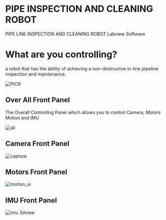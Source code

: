 # PIPE INSPECTION AND CLEANING ROBOT
PIPE LINE INSPECTION AND CLEANING ROBOT Labview Software

# What are you controlling?
a robot that has the ability of achieving a non-destructive in-line pipeline inspection and maintenance.

![PICR](https://user-images.githubusercontent.com/16267182/35386191-d835556a-01d3-11e8-9592-e991100e1568.png)

## Over All Front Panel
The Overall Controlling Panel which allows you to control Camera, Motors Motion and IMU 

![all](https://user-images.githubusercontent.com/16267182/35386002-0919097a-01d3-11e8-8fad-537547fae273.PNG)

## Camera Front Panel
![capture](https://user-images.githubusercontent.com/16267182/35386088-5f5e7996-01d3-11e8-9c53-1044555ecd55.PNG)

## Motors Front Panel
![motion_ui](https://user-images.githubusercontent.com/16267182/35386102-7600f1b0-01d3-11e8-9bf3-e445b99afbb6.PNG)

## IMU Front Panel
![imu 3dview](https://user-images.githubusercontent.com/16267182/35386119-82b00f36-01d3-11e8-9c04-8ea620ba93a0.PNG)
